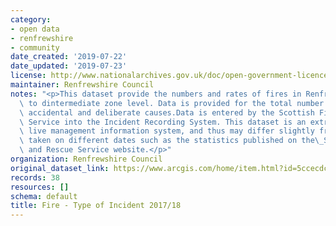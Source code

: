 ```yaml
---
category:
- open data
- renfrewshire
- community
date_created: '2019-07-22'
date_updated: '2019-07-23'
license: http://www.nationalarchives.gov.uk/doc/open-government-licence/version/3/
maintainer: Renfrewshire Council
notes: "<p>This dataset provide the numbers and rates of fires in Renfrewshire down\
  \ to dintermediate zone level. Data is provided for the total number of fires, including\
  \ accidental and deliberate causes.Data is entered by the Scottish Fire and Rescue\
  \ Service into the Incident Recording System. This dataset is an extract from this\
  \ live management information system, and thus may differ slightly from other extracts\
  \ taken on different dates such as the statistics published on the\_Scottish Fire\
  \ and Rescue Service website.</p>"
organization: Renfrewshire Council
original_dataset_link: https://www.arcgis.com/home/item.html?id=5ccecdc001ad421ebac54c69b23bf914
records: 38
resources: []
schema: default
title: Fire - Type of Incident 2017/18
---
```

